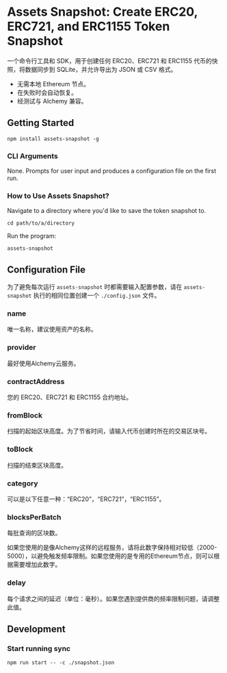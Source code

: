 # Assets Snapshot: Create ERC20, ERC721, and ERC1155 Token Snapshot

一个命令行工具和 SDK，用于创建任何 ERC20、ERC721 和 ERC1155 代币的快照，将数据同步到 SQLite，并允许导出为 JSON 或 CSV 格式。

- 无需本地 Ethereum 节点。
- 在失败时会自动恢复。
- 经测试与 Alchemy 兼容。

## Getting Started

```
npm install assets-snapshot -g
```

### CLI Arguments

None. Prompts for user input and produces a configuration file on the first run.

### How to Use Assets Snapshot?

Navigate to a directory where you'd like to save the token snapshot to.

```
cd path/to/a/directory
```

Run the program:

```
assets-snapshot
```

## Configuration File

为了避免每次运行 `assets-snapshot` 时都需要输入配置参数，请在 `assets-snapshot` 执行的相同位置创建一个 `./config.json` 文件。

### name

唯一名称，建议使用资产的名称。

### provider

最好使用Alchemy云服务。

### contractAddress

您的 ERC20、ERC721 和 ERC1155 合约地址。

### fromBlock

扫描的起始区块高度。为了节省时间，请输入代币创建时所在的交易区块号。

### toBlock

扫描的结束区块高度。

### category

可以是以下任意一种：“ERC20”，“ERC721”，“ERC1155”。

### blocksPerBatch

每批查询的区块数。

如果您使用的是像Alchemy这样的远程服务，请将此数字保持相对较低（2000-5000），以避免触发频率限制。如果您使用的是专用的Ethereum节点，则可以根据需要增加此数字。

### delay

每个请求之间的延迟（单位：毫秒）。如果您遇到提供商的频率限制问题，请调整此值。

## Development

### Start running sync

```
npm run start -- -c ./snapshot.json
```
